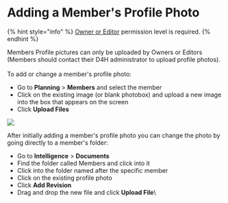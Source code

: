 # Adding a Member's Profile Photo

{% hint style="info" %}
[Owner or Editor](../../user-access/permissions/) permission level is required.
{% endhint %}

Members Profile pictures can only be uploaded by Owners or Editors (Members should contact their D4H administrator to upload profile photos).\
\
To add or change a member's profile photo:

* Go to **Planning** > **Members** and select the member
* Click on the existing image (or blank photobox) and upload a new image into the box that appears on the screen
* Click **Upload Files**

![](<../../.gitbook/assets/adding a members profile photo.gif>)

After initially adding a member's profile photo you can change the photo by going directly to a member's folder:

* Go to **Intelligence** > **Documents**
* Find the folder called Members and click into it
* Click into the folder named after the specific member
* Click on the existing profile photo
* Click **Add Revision**
* Drag and drop the new file and click **Upload File**\
